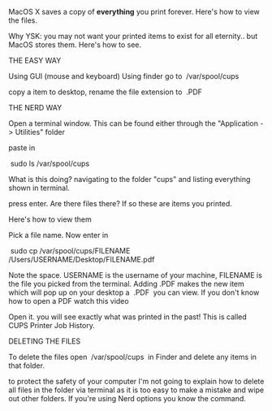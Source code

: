 MacOS X saves a copy of **everything** you print forever. Here's how to view the files.

Why YSK: you may not want your printed items to exist for all eternity.. but MacOS stores them. Here's how to see.

THE EASY WAY

Using GUI (mouse and keyboard) Using finder go to  /var/spool/cups 

copy a item to desktop, rename the file extension to  .PDF 

THE NERD WAY

Open a terminal window. This can be found either through the "Application -> Utilities" folder

paste in

 sudo ls /var/spool/cups 

What is this doing? navigating to the folder "cups" and listing everything shown in terminal.

press enter. Are there files there? If so these are items you printed.

Here's how to view them

Pick a file name. Now enter in

 sudo cp /var/spool/cups/FILENAME /Users/USERNAME/Desktop/FILENAME.pdf 

Note the space. USERNAME is the username of your machine, FILENAME is the file you picked from the terminal. Adding .PDF makes the new item which will pop up on your desktop a  .PDF  you can view. If you don't know how to open a PDF watch this video

Open it. you will see exactly what was printed in the past! This is called CUPS Printer Job History.

DELETING THE FILES

To delete the files open  /var/spool/cups  in Finder and delete any items in that folder.

to protect the safety of your computer I'm not going to explain how to delete all files in the folder via terminal as it is too easy to make a mistake and wipe out other folders. If you're using Nerd options you know the command.